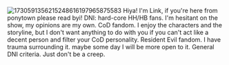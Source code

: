 ![1730591356215248616197965875583](https://github.com/user-attachments/assets/459d06cf-bafb-42f9-ad86-0c6af0ec3a46)
Hiya! I'm Link, if you're here from ponytown please read byi!
DNI: 
hard-core HH/HB fans. I'm hesitant on the show, my opinions are my own.
CoD fandom. I enjoy the characters and the storyline, but I don't want anything to do with you if you can't act like a decent person and filter your CoD personality.
Resident Evil fandom. I have trauma surrounding it. maybe some day I will be more open to it.
General DNI criteria. Just don't be a creep.
